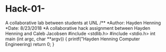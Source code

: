 # Hack-01-
A collaborative lab between students at UNL
/**
*Author: Hayden Henning
*Date: 8/23/2018
*A collaborative hack assignment between Hayden Henning and Caleb Jacobsen
#include <stdlib.h>
#include <stdio.h>
int main (int argc, char **argv)) {
printf("Hayden Henning Computer Engineering)
return 0;
}
